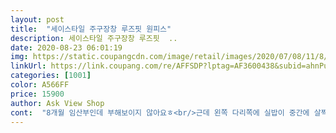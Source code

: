 ```yaml
---
layout: post 
title:  "세이스타일 주구장창 루즈핏 원피스" 
description: 세이스타일 주구장창 루즈핏  ..
date: 2020-08-23 06:01:19 
img: https://static.coupangcdn.com/image/retail/images/2020/07/08/11/8/e820b317-996a-4d49-9ba7-4bc8c7ad276e.jpg 
linkUrl: https://link.coupang.com/re/AFFSDP?lptag=AF3600438&subid=ahnPublicAsk&pageKey=1806202458&itemId=3073334704&vendorItemId=71061242960&traceid=V0-113-20f9a6ad529d9eee 
categories: [1001] 
color: A566FF 
price: 15900 
author: Ask View Shop 
cont:  "8개월 임산부인데 부해보이지 않아요ㅎ<br/>근데 왼쪽 다리쪽에 실밥이 중간에 살짝 뜯어졌어요.<br/> 구멍난것처럼? 잘보니 박음질이 중간에 1<br/> -2센치 정도 안되어 있더라구요.<br/><br/>너무 두껍지도 얇지도 않고(비치진 않음 다만 속옷 요철이 조금 드러나긴 하는데 여름에 안 그런 옷 찾기가 더 힘듬)<br/>다른색으로 하나 더 살려고 하는데 카키도 색깔은 괜찮네요.<br/><br/>동네 간단하게 외출할때 입기 넘 좋아요.<br/><br/>사세요 두번 사세요<br/>상품평이 별로  없어서 걱정했는데 딱 맘에 듭니다.<br/><br/>소재도 좋고 무겁지도 않고 최근 산 옷 중에 쵝오<br/>아기키우다보니 하루에도 몇번씩 옷 갈아입고<br/>요즘 살이 쪄서 입을 옷이 없었는데 배송 오자 마자 입고 나갔네요<br/>이 옷을 최고로 적당한 교복이라고 부르겠습니다.<br/><br/>입다보니 발견해서 반품은 그렇고 꼬매서 입으면 되긴 하는데.<br/>.<br/>귀찮아서 그냥 입고 다녀요.<br/> 그 부분만 살짝 아쉽구요.<br/> 임신하고 요런 원피스 5장정도 샀는데 그중 젤 편하네요.<br/><br/>잠깐 외출할때도 갈아입을 필요 없는 옷 사고싶었는데 딱입니다.<br/><br/>재질 좋고 엄청 편해요.<br/><br/>챠르르 떨어지고 길이도 너무 길지 않아 딱이에요<br/>" 
---
```

